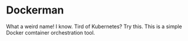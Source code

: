 # Dockerman
What a weird name! I know.
Tird of Kubernetes? Try this. This is a simple Docker comtainer orchestration tool.